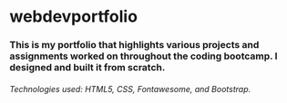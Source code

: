 # webdevportfolio
<h3>This is my portfolio that highlights various projects and assignments worked on throughout the coding bootcamp. I designed and built it from scratch.</h3>
<h6>Technologies used: HTML5, CSS, Fontawesome, and Bootstrap.</h6>
